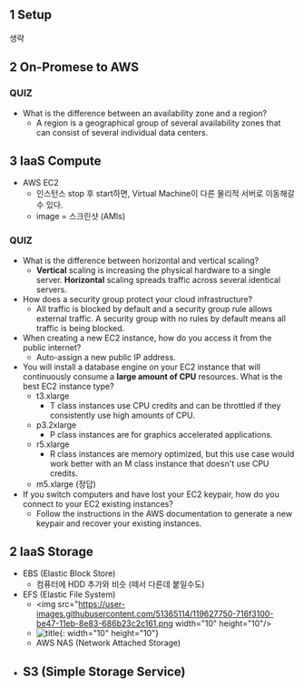 ## 1 Setup

생략

## 2 On-Promese to AWS

### QUIZ

- What is the difference between an availability zone and a region? 
  - A region is a geographical group of several availability zones that can consist of several individual data centers.

## 3 IaaS Compute

- AWS EC2
  - 인스턴스 stop 후 start하면, Virtual Machine이 다른 물리적 서버로 이동해갈 수 있다. 
  - image = 스크린샷 (AMIs)

### QUIZ

- What is the difference between horizontal and vertical scaling?
  - **Vertical** scaling is increasing the physical hardware to a single server. **Horizontal** scaling spreads traffic across several identical servers.
- How does a security group protect your cloud infrastructure?
  - All traffic is blocked by default and a security group rule allows external traffic. A security group with no rules by default means all traffic is being blocked.
- When creating a new EC2 instance, how do you access it from the public internet?
  - Auto-assign a new public IP address.
- You will install a database engine on your EC2 instance that will continuously consume a **large amount of CPU** resources. What is the best EC2 instance type?
  - t3.xlarge
    - T class instances use CPU credits and can be throttled if they consistently use high amounts of CPU.
  - p3.2xlarge
    - P class instances are for graphics accelerated applications.
  - r5.xlarge
    - R class instances are memory optimized, but this use case would work better with an M class instance that doesn't use CPU credits.	
  - m5.xlarge (정답)
- If you switch computers and have lost your EC2 keypair, how do you connect to your EC2 existing instances?
  - Follow the instructions in the AWS documentation to generate a new keypair and recover your existing instances.

## 2 IaaS Storage

- EBS (Elastic Block Store)
  - 컴퓨터에 HDD 추가와 비슷 (떼서 다른데 붙일수도)
- EFS (Elastic File System)
  - <img src="https://user-images.githubusercontent.com/51365114/119627750-716f3100-be47-11eb-8e83-686b23c2c161.png  width="10" height="10"/>
  - ![title](https://res.cloudinary.com/hy4kyit2a/f_auto,fl_lossy,q_70/learn/modules/core-aws-services/store-and-retrieve-data-with-aws/images/41882e622c8ba490b48ad64d30ac128c_b-934813-d-d-538-4167-9099-27569-a-28-b-024.png){: width="10" height="10"}
  - AWS NAS (Network Attached Storage)
- S3 (Simple Storage Service)
  - 













